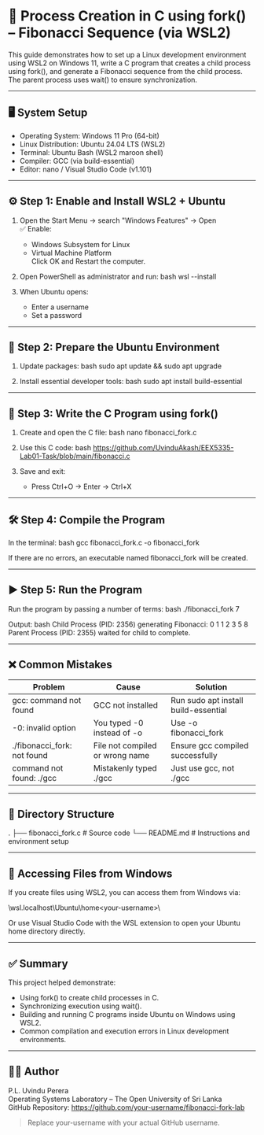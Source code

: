 # 🔁 Process Creation in C using fork() – Fibonacci Sequence (via WSL2)

This guide demonstrates how to set up a Linux development environment using WSL2 on Windows 11, write a C program that creates a child process using fork(), and generate a Fibonacci sequence from the child process. The parent process uses wait() to ensure synchronization.

---

## 🖥 System Setup

- Operating System: Windows 11 Pro (64-bit)
- Linux Distribution: Ubuntu 24.04 LTS (WSL2)
- Terminal: Ubuntu Bash (WSL2 maroon shell)
- Compiler: GCC (via build-essential)
- Editor: nano / Visual Studio Code (v1.101)

---

## ⚙ Step 1: Enable and Install WSL2 + Ubuntu

1. Open the Start Menu → search "Windows Features" → Open  
   ✅ Enable:
   - Windows Subsystem for Linux  
   - Virtual Machine Platform  
   Click OK and Restart the computer.

2. Open PowerShell as administrator and run:
   bash
   wsl --install
   

3. When Ubuntu opens:
   - Enter a username
   - Set a password

---

## 🔧 Step 2: Prepare the Ubuntu Environment

1. Update packages:
   bash
   sudo apt update && sudo apt upgrade
   

2. Install essential developer tools:
   bash
   sudo apt install build-essential
   

---

## 🧾 Step 3: Write the C Program using fork()

1. Create and open the C file:
   bash
   nano fibonacci_fork.c
   

2. Use this C code:
   bash
   https://github.com/UvinduAkash/EEX5335-Lab01-Task/blob/main/fibonacci.c
   
   
3. Save and exit:
   - Press Ctrl+O → Enter → Ctrl+X

---

## 🛠 Step 4: Compile the Program

In the terminal:
bash
gcc fibonacci_fork.c -o fibonacci_fork


If there are no errors, an executable named fibonacci_fork will be created.

---

## ▶ Step 5: Run the Program

Run the program by passing a number of terms:
bash
./fibonacci_fork 7


Output:
bash
Child Process (PID: 2356) generating Fibonacci:
0 1 1 2 3 5 8 
Parent Process (PID: 2355) waited for child to complete.


---

## ❌ Common Mistakes

| Problem                       | Cause                              | Solution                                  |
|------------------------------|-------------------------------------|-------------------------------------------|
| gcc: command not found       | GCC not installed                   | Run sudo apt install build-essential    |
| -0: invalid option           | You typed -0 instead of -o          | Use -o fibonacci_fork                    |
| ./fibonacci_fork: not found  | File not compiled or wrong name     | Ensure gcc compiled successfully         |
| command not found: ./gcc     | Mistakenly typed ./gcc              | Just use gcc, not ./gcc                  |

---

## 📂 Directory Structure


.
├── fibonacci_fork.c       # Source code
└── README.md              # Instructions and environment setup


---

## 📁 Accessing Files from Windows

If you create files using WSL2, you can access them from Windows via:


\\wsl.localhost\Ubuntu\home\<your-username>\


Or use Visual Studio Code with the WSL extension to open your Ubuntu home directory directly.

---

## ✅ Summary

This project helped demonstrate:

- Using fork() to create child processes in C.
- Synchronizing execution using wait().
- Building and running C programs inside Ubuntu on Windows using WSL2.
- Common compilation and execution errors in Linux development environments.

---

## 👨‍💻 Author

P.L. Uvindu Perera  
Operating Systems Laboratory – The Open University of Sri Lanka  
GitHub Repository: https://github.com/your-username/fibonacci-fork-lab

> Replace your-username with your actual GitHub username.
